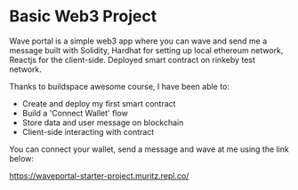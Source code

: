 # Basic Web3 Project

Wave portal is a simple web3 app where you can wave and send me a message built with Solidity, Hardhat for setting up local ethereum network, Reactjs for the client-side. Deployed smart contract on rinkeby test network.


Thanks to buildspace awesome course, I have been able to:
  - Create and deploy my first smart contract
  - Build a 'Connect Wallet' flow
  - Store data and user message on blockchain
  - Client-side interacting with contract

You can connect your wallet, send a message and wave at me using the link below:

https://waveportal-starter-project.muritz.repl.co/


